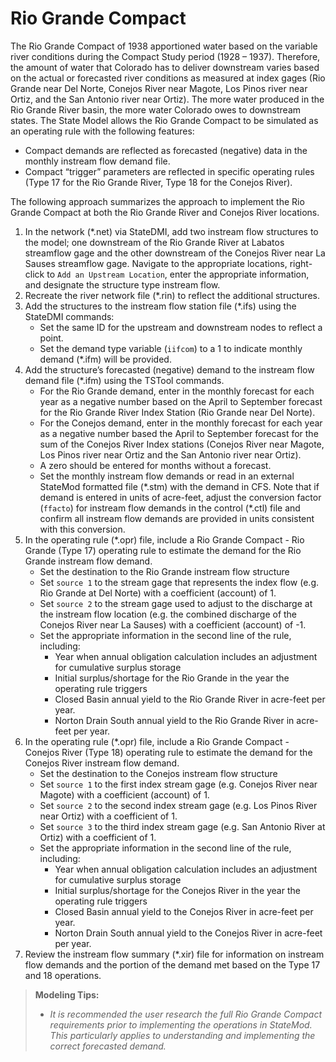 # Rio Grande Compact #

The Rio Grande Compact of 1938 apportioned water based on the variable river conditions during the Compact Study period (1928 – 1937). 
Therefore, the amount of water that Colorado has to deliver downstream varies based on the actual or forecasted river conditions as 
measured at index gages (Rio Grande near Del Norte, Conejos River near Magote, Los Pinos river near Ortiz, and the San Antonio river 
near Ortiz). The more water produced in the Rio Grande River basin, the more water Colorado owes to downstream states. The State Model 
allows the Rio Grande Compact to be simulated as an operating rule with the following features:

* Compact demands are reflected as forecasted (negative) data in the monthly instream flow demand file. 
* Compact “trigger” parameters are reflected in specific operating rules (Type 17 for the Rio Grande River, Type 18 for the Conejos River).

The following approach summarizes the approach to implement the Rio Grande Compact at both the Rio Grande River and Conejos River locations.

1. In the network (\*.net) via StateDMI, add two instream flow structures to the model; one downstream of the Rio Grande River at 
Labatos streamflow gage and the other downstream of the Conejos River near La Sauses streamflow gage. Navigate to the appropriate 
locations, right-click to `Add an Upstream Location`, enter the appropriate information, and designate the structure type instream flow.
2. Recreate the river network file (\*.rin) to reflect the additional structures.
3. Add the structures to the instream flow station file (\*.ifs) using the StateDMI commands:
	* Set the same ID for the upstream and downstream nodes to reflect a point.
	* Set the demand type variable (`iifcom`) to a 1 to indicate monthly demand (\*.ifm) will be provided. 
4. Add the structure’s forecasted (negative) demand to the instream flow demand file (\*.ifm) using the TSTool commands.
	* For the Rio Grande demand, enter in the monthly forecast for each year as a negative number based on the April to September 
	forecast for the Rio Grande River Index Station (Rio Grande near Del Norte).
	* For the Conejos demand, enter in the monthly forecast for each year as a negative number based the April to September forecast 
	for the sum of the Conejos River Index stations (Conejos River near Magote, Los Pinos river near Ortiz and the San Antonio river 
	near Ortiz).
	* A zero should be entered for months without a forecast.
	* Set the monthly instream flow demands or read in an external StateMod formatted file (\*.stm) with the demand in CFS. Note that 
	if demand is entered in units of acre-feet, adjust the conversion factor (`ffacto`) for instream flow demands in the control (\*.ctl) 
	file and confirm all instream flow demands are provided in units consistent with this conversion.
5. In the operating rule (\*.opr) file, include a Rio Grande Compact - Rio Grande (Type 17) operating rule to estimate the demand for 
the Rio Grande instream flow demand. 
	* Set the destination to the Rio Grande instream flow structure
	* Set `source 1` to the stream gage that represents the index flow (e.g. Rio Grande at Del Norte) with a coefficient (account) of 1. 
	* Set `source 2` to the stream gage used to adjust to the discharge at the instream flow location (e.g. the combined discharge of the 
	Conejos River near La Sauses) with a coefficient (account) of -1. 
	* Set the appropriate information in the second line of the rule, including:
		* Year when annual obligation calculation includes an adjustment for cumulative surplus storage
		* Initial surplus/shortage for the Rio Grande in the year the operating rule triggers
		* Closed Basin annual yield to the Rio Grande River in acre-feet per year.
		* Norton Drain South annual yield to the Rio Grande River in acre-feet per year.
6. In the operating rule (\*.opr) file, include a Rio Grande Compact - Conejos River (Type 18) operating rule to estimate the demand for 
the Conejos River instream flow demand. 
	* Set the destination to the Conejos instream flow structure
	* Set `source 1` to the first index stream gage (e.g. Conejos River near Magote) with a coefficient (account) of 1.
	* Set `source 2` to the second index stream gage (e.g. Los Pinos River near Ortiz) with a coefficient of 1.
	* Set `source 3` to the third index stream gage (e.g. San Antonio River at Ortiz) with a coefficient of 1.
	* Set the appropriate information in the second line of the rule, including:
		* Year when annual obligation calculation includes an adjustment for cumulative surplus storage
		* Initial surplus/shortage for the Conejos River in the year the operating rule triggers
		* Closed Basin annual yield to the Conejos River in acre-feet per year.
		* Norton Drain South annual yield to the Conejos River in acre-feet per year.
7. Review the instream flow summary (\*.xir) file for information on instream flow demands and the portion of the demand met based on the 
Type 17 and 18 operations.

>**Modeling Tips:**
>* _It is recommended the user research the full Rio Grande Compact requirements prior to implementing the operations in StateMod. This particularly applies to understanding and implementing the correct forecasted demand._